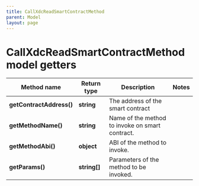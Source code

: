```yaml
---
title: CallXdcReadSmartContractMethod
parent: Model
layout: page
---
```


# CallXdcReadSmartContractMethod model getters

Method name | Return type | Description | Notes
------------ | ------------- | ------------- | -------------
**getContractAddress()** | **string** | The address of the smart contract |
**getMethodName()** | **string** | Name of the method to invoke on smart contract. |
**getMethodAbi()** | **object** | ABI of the method to invoke. |
**getParams()** | **string[]** | Parameters of the method to be invoked. |

